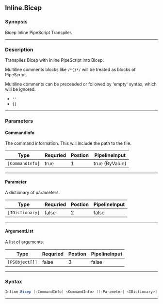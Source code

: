 
Inline.Bicep
------------
### Synopsis
Bicep Inline PipeScript Transpiler.

---
### Description

Transpiles Bicep with Inline PipeScript into Bicep.

Multiline comments blocks like ```/*{}*/``` will be treated as blocks of PipeScript.

Multiline comments can be preceeded or followed by 'empty' syntax, which will be ignored.

* ```''```
* ```{}```

---
### Parameters
#### **CommandInfo**

The command information.  This will include the path to the file.



|Type               |Requried|Postion|PipelineInput |
|-------------------|--------|-------|--------------|
|```[CommandInfo]```|true    |1      |true (ByValue)|
---
#### **Parameter**

A dictionary of parameters.



|Type               |Requried|Postion|PipelineInput|
|-------------------|--------|-------|-------------|
|```[IDictionary]```|false   |2      |false        |
---
#### **ArgumentList**

A list of arguments.



|Type              |Requried|Postion|PipelineInput|
|------------------|--------|-------|-------------|
|```[PSObject[]]```|false   |3      |false        |
---
### Syntax
```PowerShell
Inline.Bicep [-CommandInfo] <CommandInfo> [[-Parameter] <IDictionary>] [[-ArgumentList] <PSObject[]>] [<CommonParameters>]
```
---


